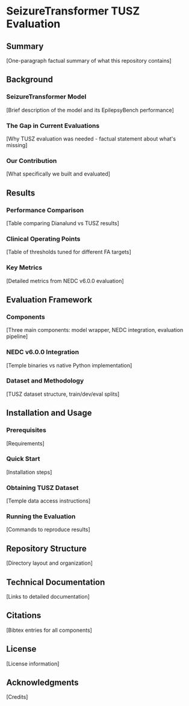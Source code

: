 # SeizureTransformer TUSZ Evaluation

## Summary
[One-paragraph factual summary of what this repository contains]

## Background

### SeizureTransformer Model
[Brief description of the model and its EpilepsyBench performance]

### The Gap in Current Evaluations
[Why TUSZ evaluation was needed - factual statement about what's missing]

### Our Contribution
[What specifically we built and evaluated]

## Results

### Performance Comparison
[Table comparing Dianalund vs TUSZ results]

### Clinical Operating Points
[Table of thresholds tuned for different FA targets]

### Key Metrics
[Detailed metrics from NEDC v6.0.0 evaluation]

## Evaluation Framework

### Components
[Three main components: model wrapper, NEDC integration, evaluation pipeline]

### NEDC v6.0.0 Integration
[Temple binaries vs native Python implementation]

### Dataset and Methodology
[TUSZ dataset structure, train/dev/eval splits]

## Installation and Usage

### Prerequisites
[Requirements]

### Quick Start
[Installation steps]

### Obtaining TUSZ Dataset
[Temple data access instructions]

### Running the Evaluation
[Commands to reproduce results]

## Repository Structure
[Directory layout and organization]

## Technical Documentation
[Links to detailed documentation]

## Citations
[Bibtex entries for all components]

## License
[License information]

## Acknowledgments
[Credits]